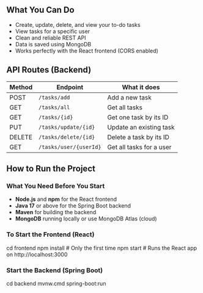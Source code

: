 ## What You Can Do
- Create, update, delete, and view your to-do tasks  
- View tasks for a specific user  
- Clean and reliable REST API  
- Data is saved using MongoDB  
- Works perfectly with the React frontend (CORS enabled)
## API Routes (Backend)
| Method | Endpoint                | What it does                     |
|--------|--------------------------|----------------------------------|
| POST   | `/tasks/add`             | Add a new task                   |
| GET    | `/tasks/all`             | Get all tasks                    |
| GET    | `/tasks/{id}`            | Get one task by its ID           |
| PUT    | `/tasks/update/{id}`     | Update an existing task          |
| DELETE | `/tasks/delete/{id}`     | Delete a task by its ID          |
| GET    | `/tasks/user/{userId}`   | Get all tasks for a user         |
## How to Run the Project
### What You Need Before You Start
- **Node.js** and **npm** for the React frontend
- **Java 17** or above for the Spring Boot backend
- **Maven** for building the backend
- **MongoDB** running locally or use MongoDB Atlas (cloud)
### To Start the Frontend (React)
cd frontend
npm install       # Only the first time
npm start         # Runs the React app on http://localhost:3000
### Start the Backend (Spring Boot)
cd backend
mvnw.cmd spring-boot:run
